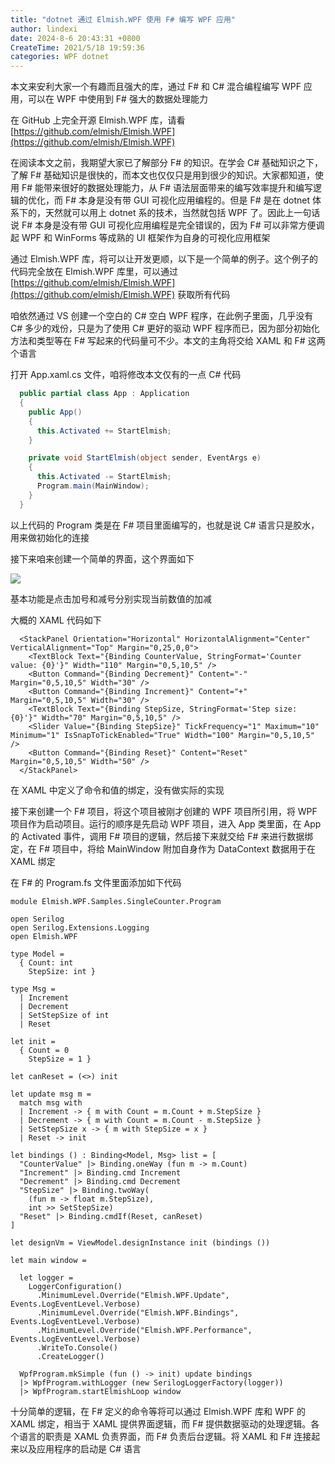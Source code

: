 ```yaml
---
title: "dotnet 通过 Elmish.WPF 使用 F# 编写 WPF 应用"
author: lindexi
date: 2024-8-6 20:43:31 +0800
CreateTime: 2021/5/18 19:59:36
categories: WPF dotnet
---
```


本文来安利大家一个有趣而且强大的库，通过 F# 和 C# 混合编程编写 WPF 应用，可以在 WPF 中使用到 F# 强大的数据处理能力

<!--more-->


<!-- CreateTime:2021/5/18 19:59:36 -->

<!-- 发布 -->

在 GitHub 上完全开源 Elmish.WPF 库，请看 [https://github.com/elmish/Elmish.WPF](https://github.com/elmish/Elmish.WPF)

在阅读本文之前，我期望大家已了解部分 F# 的知识。在学会 C# 基础知识之下，了解 F# 基础知识是很快的，而本文也仅仅只是用到很少的知识。大家都知道，使用 F# 能带来很好的数据处理能力，从 F# 语法层面带来的编写效率提升和编写逻辑的优化，而 F# 本身是没有带 GUI 可视化应用编程的。但是 F# 是在 dotnet 体系下的，天然就可以用上 dotnet 系的技术，当然就包括 WPF 了。因此上一句话说 F# 本身是没有带 GUI 可视化应用编程是完全错误的，因为 F# 可以非常方便调起 WPF 和 WinForms 等成熟的 UI 框架作为自身的可视化应用框架

通过 Elmish.WPF 库，将可以让开发更顺，以下是一个简单的例子。这个例子的代码完全放在 Elmish.WPF 库里，可以通过 [https://github.com/elmish/Elmish.WPF](https://github.com/elmish/Elmish.WPF) 获取所有代码

咱依然通过 VS 创建一个空白的 C# 空白 WPF 程序，在此例子里面，几乎没有 C# 多少的戏份，只是为了使用 C# 更好的驱动 WPF 程序而已，因为部分初始化方法和类型等在 F# 写起来的代码量可不少。本文的主角将交给 XAML 和 F# 这两个语言

打开 App.xaml.cs 文件，咱将修改本文仅有的一点 C# 代码

```csharp
  public partial class App : Application
  {
    public App()
    {
      this.Activated += StartElmish;
    }

    private void StartElmish(object sender, EventArgs e)
    {
      this.Activated -= StartElmish;
      Program.main(MainWindow);
    }
  }
```

以上代码的 Program 类是在 F# 项目里面编写的，也就是说 C# 语言只是胶水，用来做初始化的连接

接下来咱来创建一个简单的界面，这个界面如下

<!-- ![](image/dotnet 通过 Elmish.WPF 使用 F# 编写 WPF 应用/dotnet 通过 Elmish.WPF 使用 F# 编写 WPF 应用0.png) -->

![](http://cdn.lindexi.site/lindexi%2F2021518204142412.jpg)

基本功能是点击加号和减号分别实现当前数值的加减

大概的 XAML 代码如下

```xaml
  <StackPanel Orientation="Horizontal" HorizontalAlignment="Center" VerticalAlignment="Top" Margin="0,25,0,0">
    <TextBlock Text="{Binding CounterValue, StringFormat='Counter value: {0}'}" Width="110" Margin="0,5,10,5" />
    <Button Command="{Binding Decrement}" Content="-" Margin="0,5,10,5" Width="30" />
    <Button Command="{Binding Increment}" Content="+" Margin="0,5,10,5" Width="30" />
    <TextBlock Text="{Binding StepSize, StringFormat='Step size: {0}'}" Width="70" Margin="0,5,10,5" />
    <Slider Value="{Binding StepSize}" TickFrequency="1" Maximum="10" Minimum="1" IsSnapToTickEnabled="True" Width="100" Margin="0,5,10,5" />
    <Button Command="{Binding Reset}" Content="Reset" Margin="0,5,10,5" Width="50" />
  </StackPanel>
```

在 XAML 中定义了命令和值的绑定，没有做实际的实现

接下来创建一个 F# 项目，将这个项目被刚才创建的 WPF 项目所引用，将 WPF 项目作为启动项目。运行的顺序是先启动 WPF 项目，进入 App 类里面，在 App 的 Activated 事件，调用 F# 项目的逻辑，然后接下来就交给 F# 来进行数据绑定，在 F# 项目中，将给 MainWindow 附加自身作为 DataContext 数据用于在 XAML 绑定

在 F# 的 Program.fs 文件里面添加如下代码

```
module Elmish.WPF.Samples.SingleCounter.Program

open Serilog
open Serilog.Extensions.Logging
open Elmish.WPF

type Model =
  { Count: int
    StepSize: int }

type Msg =
  | Increment
  | Decrement
  | SetStepSize of int
  | Reset

let init =
  { Count = 0
    StepSize = 1 }

let canReset = (<>) init

let update msg m =
  match msg with
  | Increment -> { m with Count = m.Count + m.StepSize }
  | Decrement -> { m with Count = m.Count - m.StepSize }
  | SetStepSize x -> { m with StepSize = x }
  | Reset -> init

let bindings () : Binding<Model, Msg> list = [
  "CounterValue" |> Binding.oneWay (fun m -> m.Count)
  "Increment" |> Binding.cmd Increment
  "Decrement" |> Binding.cmd Decrement
  "StepSize" |> Binding.twoWay(
    (fun m -> float m.StepSize),
    int >> SetStepSize)
  "Reset" |> Binding.cmdIf(Reset, canReset)
]

let designVm = ViewModel.designInstance init (bindings ())

let main window =

  let logger =
    LoggerConfiguration()
      .MinimumLevel.Override("Elmish.WPF.Update", Events.LogEventLevel.Verbose)
      .MinimumLevel.Override("Elmish.WPF.Bindings", Events.LogEventLevel.Verbose)
      .MinimumLevel.Override("Elmish.WPF.Performance", Events.LogEventLevel.Verbose)
      .WriteTo.Console()
      .CreateLogger()

  WpfProgram.mkSimple (fun () -> init) update bindings
  |> WpfProgram.withLogger (new SerilogLoggerFactory(logger))
  |> WpfProgram.startElmishLoop window
```

十分简单的逻辑，在 F# 定义的命令等将可以通过 Elmish.WPF 库和 WPF 的 XAML 绑定，相当于 XAML 提供界面逻辑，而 F# 提供数据驱动的处理逻辑。各个语言的职责是 XAML 负责界面，而 F# 负责后台逻辑。将 XAML 和 F# 连接起来以及应用程序的启动是 C# 语言

